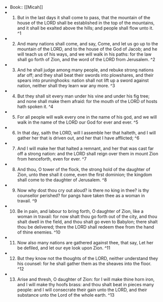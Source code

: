 - Book:: [[Micah]]
- 1. But in the last days it shall come to pass, that the mountain of the house of the LORD shall be established in the top of the mountains, and it shall be exalted above the hills; and people shall flow unto it. ^1
- 2. And many nations shall come, and say, Come, and let us go up to the mountain of the LORD, and to the house of the God of Jacob; and he will teach us of his ways, and we will walk in his paths: for the law shall go forth of Zion, and the word of the LORD from Jerusalem. ^2
- 3. And he shall judge among many people, and rebuke strong nations afar off; and they shall beat their swords into plowshares, and their spears into pruninghooks: nation shall not lift up a sword against nation, neither shall they learn war any more. ^3
- 4. But they shall sit every man under his vine and under his fig tree; and none shall make them afraid: for the mouth of the LORD of hosts hath spoken it. ^4
- 5. For all people will walk every one in the name of his god, and we will walk in the name of the LORD our God for ever and ever. ^5
- 6. In that day, saith the LORD, will I assemble her that halteth, and I will gather her that is driven out, and her that I have afflicted; ^6
- 7. And I will make her that halted a remnant, and her that was cast far off a strong nation: and the LORD shall reign over them in mount Zion from henceforth, even for ever. ^7
- 8. And thou, O tower of the flock, the strong hold of the daughter of Zion, unto thee shall it come, even the first dominion; the kingdom shall come to the daughter of Jerusalem. ^8
- 9. Now why dost thou cry out aloud? is there no king in thee? is thy counsellor perished? for pangs have taken thee as a woman in travail. ^9
- 10. Be in pain, and labour to bring forth, O daughter of Zion, like a woman in travail: for now shalt thou go forth out of the city, and thou shalt dwell in the field, and thou shalt go even to Babylon; there shalt thou be delivered; there the LORD shall redeem thee from the hand of thine enemies. ^10
- 11. Now also many nations are gathered against thee, that say, Let her be defiled, and let our eye look upon Zion. ^11
- 12. But they know not the thoughts of the LORD, neither understand they his counsel: for he shall gather them as the sheaves into the floor. ^12
- 13. Arise and thresh, O daughter of Zion: for I will make thine horn iron, and I will make thy hoofs brass: and thou shalt beat in pieces many people: and I will consecrate their gain unto the LORD, and their substance unto the Lord of the whole earth. ^13
